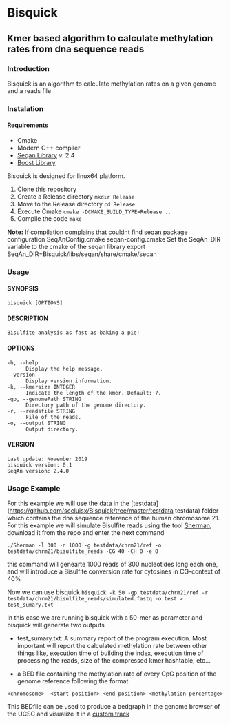 # Bisquick
## Kmer based algorithm to calculate methylation rates from dna sequence reads


### Introduction
Bisquick is an algorithm to calculate methylation rates on a given genome and a reads file

### Instalation
#### Requirements
* Cmake
* Modern C++ compiler
* [Seqan Library](https://seqan.readthedocs.io/en/seqan-v2.4.0/ "Seqan") v. 2.4 
* [Boost Library](https://www.boost.org/)

Bisquick is designed for linux64 platform. 


1. Clone this repository
2. Create a Release directory `mkdir Release`
3. Move to the Release directory `cd Release`
4. Execute Cmake `cmake -DCMAKE_BUILD_TYPE=Release ..`
5. Compile the code `make`

**Note:** If compilation complains that couldnt find seqan package configuration
    SeqAnConfig.cmake
    seqan-config.cmake
 Set the SeqAn_DIR variable to the cmake of the seqan library
export SeqAn_DIR=Bisquick/libs/seqan/share/cmake/seqan

### Usage

#### SYNOPSIS
    bisquick [OPTIONS]

#### DESCRIPTION
    Bisulfite analysis as fast as baking a pie!

#### OPTIONS
    -h, --help
          Display the help message.
    --version
          Display version information.
    -k, --kmersize INTEGER
          Indicate the length of the kmer. Default: 7.
    -gp, --genomePath STRING
          Directory path of the genome directory.
    -r, --readsfile STRING
          File of the reads.
    -o, --output STRING
          Output directory.

#### VERSION
    Last update: November 2019
    bisquick version: 0.1
    SeqAn version: 2.4.0
    
### Usage Example

For this example we will use the data in the [testdata](https://github.com/sccluisx/Bisquick/tree/master/testdata testdata) folder which contains the dna sequence reference of the human chromosome 21.
For this example we will simulate Bisulfite reads using  the tool [Sherman](https://github.com/FelixKrueger/Sherman), download it from the repo and enter the next command

`./Sherman -l 300 -n 1000 -g testdata/chrm21/ref -o testdata/chrm21/bisulfite_reads -CG 40 -CH 0 -e 0 `

this command will genearte 1000 reads  of 300 nucleotides long each one, and will introduce a Bisulfite conversion rate for cytosines in CG-context of 40% 

Now we can use bisquick
`bisquick -k 50 -gp testdata/chrm21/ref -r testdata/chrm21/bisulfite_reads/simulated.fastq -o test > test_sumary.txt`

In this case we are running bisquick with a 50-mer as parameter and bisquick will generate two outputs 

* test_sumary.txt: A summary report of the program execution. Most important will report the calculated methylation rate between other things like, execution time of building the index, execution time of processing the reads, size of the compressed kmer hashtable, etc...

* a BED file containing the methylation rate of every CpG position of the genome reference following the format

`<chromosome>  <start position> <end position> <methylation percentage>`

This BEDfile can be used to produce a bedgraph in the genome browser of the UCSC and visualize it in a [custom track](https://genome.ucsc.edu/cgi-bin/hgCustom "genome browser")
